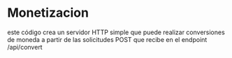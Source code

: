 # Monetizacion
 este código crea un servidor HTTP simple que puede realizar conversiones de moneda a partir de las solicitudes POST que recibe en el endpoint /api/convert
